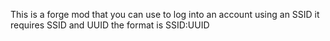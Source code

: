 This is a forge mod that you can use to log into an account using an SSID
it requires SSID and UUID
the format is SSID:UUID
